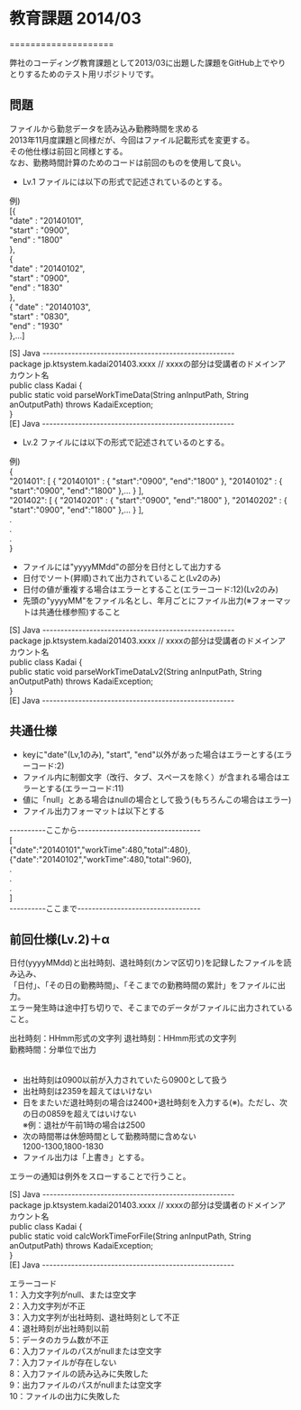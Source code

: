 # 教育課題 2014/03
====================

弊社のコーディング教育課題として2013/03に出題した課題をGitHub上でやりとりするためのテスト用リポジトリです。

## 問題

ファイルから勤怠データを読み込み勤務時間を求める  
2013年11月度課題と同様だが、今回はファイル記載形式を変更する。  
その他仕様は前回と同様とする。  
なお、勤務時間計算のためのコードは前回のものを使用して良い。  

* Lv.1
ファイルには以下の形式で記述されているのとする。

例)  
[{  
  "date" : "20140101",  
  "start" : "0900",  
  "end" : "1800"  
},  
{  
  "date" : "20140102",  
  "start" : "0900",  
  "end" : "1830"  
},  
{ 
  "date" : "20140103",  
  "start" : "0830",  
  "end" : "1930"  
},...]  


[S] Java -----------------------------------------------------  
package jp.ktsystem.kadai201403.xxxx // xxxxの部分は受講者のドメインアカウント名  
public class Kadai {  
    public static void parseWorkTimeData(String anInputPath, String anOutputPath) throws KadaiException;  
}  
[E] Java -----------------------------------------------------  


* Lv.2 
ファイルには以下の形式で記述されているのとする。

例)  
{  
  "201401": [ { "20140101" : { "start":"0900", "end":"1800" }, "20140102" : { "start":"0900", "end":"1800" },... } ],  
  "201402": [ { "20140201" : { "start":"0900", "end":"1800" }, "20140202" : { "start":"0900", "end":"1800" },... } ],  
  .  
	.  
	.  
}  

* ファイルには"yyyyMMdd"の部分を日付として出力する
* 日付でソート(昇順)されて出力されていること(Lv2のみ)
* 日付の値が重複する場合はエラーとすること(エラーコード:12)(Lv2のみ)
* 先頭の"yyyyMM"をファイル名とし、年月ごとにファイル出力(※フォーマットは共通仕様参照)すること

[S] Java -----------------------------------------------------  
package jp.ktsystem.kadai201403.xxxx // xxxxの部分は受講者のドメインアカウント名  
public class Kadai {  
    public static void parseWorkTimeDataLv2(String anInputPath, String anOutputPath) throws KadaiException;  
}  
[E] Java -----------------------------------------------------  


## 共通仕様

* keyに"date"(Lv,1のみ), "start", "end"以外があった場合はエラーとする(エラーコード:2)
* ファイル内に制御文字（改行、タブ、スペースを除く）が含まれる場合はエラーとする(エラーコード:11)
* 値に「null」とある場合はnullの場合として扱う(もちろんこの場合はエラー)
* ファイル出力フォーマットは以下とする

----------ここから----------------------------------  
[  
{"date":"20140101","workTime":480,"total":480},  
{"date":"20140102","workTime":480,"total":960},  
	.  
	.  
	.  
]  
----------ここまで----------------------------------  

## 前回仕様(Lv.2)＋α

日付(yyyyMMdd)と出社時刻、退社時刻(カンマ区切り)を記録したファイルを読み込み、  
「日付」、「その日の勤務時間」、「そこまでの勤務時間の累計」をファイルに出力。  
エラー発生時は途中打ち切りで、そこまでのデータがファイルに出力されていること。  

出社時刻：HHmm形式の文字列 
退社時刻：HHmm形式の文字列  
勤務時間：分単位で出力  
　
* 出社時刻は0900以前が入力されていたら0900として扱う
* 出社時刻は2359を超えてはいけない
* 日をまたいだ退社時刻の場合は2400+退社時刻を入力する(※)。ただし、次の日の0859を超えてはいけない  
  ※例：退社が午前1時の場合は2500
* 次の時間帯は休憩時間として勤務時間に含めない  
  1200-1300,1800-1830
* ファイル出力は「上書き」とする。

エラーの通知は例外をスローすることで行うこと。

[S] Java -----------------------------------------------------  
package jp.ktsystem.kadai201403.xxxx // xxxxの部分は受講者のドメインアカウント名  
public class Kadai {  
    public static void calcWorkTimeForFile(String anInputPath, String anOutputPath) throws KadaiException;  
}  
[E] Java -----------------------------------------------------  

エラーコード  
1：入力文字列がnull、または空文字  
2：入力文字列が不正  
3：入力文字列が出社時刻、退社時刻として不正  
4：退社時刻が出社時刻以前  
5：データのカラム数が不正  
6：入力ファイルのパスがnullまたは空文字  
7：入力ファイルが存在しない  
8：入力ファイルの読み込みに失敗した  
9：出力ファイルのパスがnullまたは空文字  
10：ファイルの出力に失敗した  

